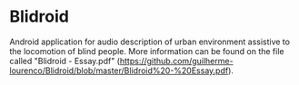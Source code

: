 # Blidroid
 Android application for audio description of urban environment assistive to the locomotion of blind people.
 More information can be found on the file called "Blidroid - Essay.pdf" (https://github.com/guilherme-lourenco/Blidroid/blob/master/Blidroid%20-%20Essay.pdf).

